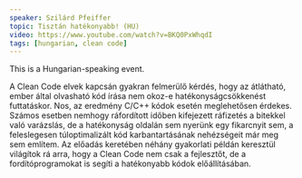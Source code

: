 ```yaml
---
speaker: Szilárd Pfeiffer
topic: Tisztán hatékonyabb! (HU)
video: https://www.youtube.com/watch?v=BKQ0PxWhqdI
tags: [hungarian, clean code]
---
```


This is a Hungarian-speaking event.

A Clean Code elvek kapcsán gyakran felmerülő kérdés, hogy az átlátható, ember által olvasható kód írása nem okoz-e hatékonyságcsökkenést futtatáskor. Nos, az eredmény C/C++ kódok esetén meglehetősen érdekes. Számos esetben nemhogy ráfordított időben kifejezett ráfizetés a bitekkel való varázslás, de a hatékonyság oldalán sem nyerünk egy fikarcnyit sem, a feleslegesen túloptimalizált kód karbantartásának nehézségeit már meg sem említem. Az előadás keretében néhány gyakorlati példán keresztül világítok rá arra, hogy a Clean Code nem csak a fejlesztőt, de a fordítóprogramokat is segíti a hatékonyabb kódok előállításában.
